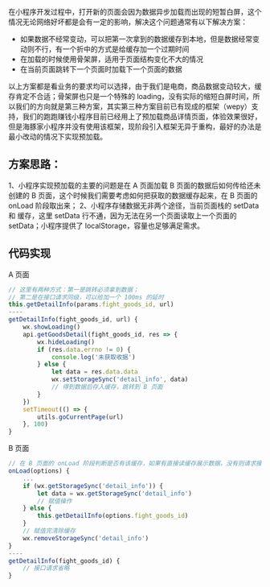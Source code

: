 在小程序开发过程中，打开新的页面会因为数据异步加载而出现的短暂白屏，这个情况无论网络好坏都是会有一定的影响，解决这个问题通常有以下解决方案：

+ 如果数据不经常变动，可以把第一次拿到的数据缓存到本地，但是数据经常变动则不行，有一个折中的方式是给缓存加一个过期时间
+ 在加载的时候使用骨架屏，适用于页面结构变化不大的情况
+ 在当前页面跳转下一个页面时加载下一个页面的数据

以上方案都是看业务的要求均可以选择，由于我们是电商，商品数据变动较大，缓存肯定不合适；骨架屏也只是一个特殊的 loading，没有实际的缩短白屏时间，所以我们的方向就是第三种方案，其实第三种方案目前已有现成的框架（wepy）支持，我们的跑跑赚钱小程序目前已经用上了预加载商品详情页面，体验效果很好，但是海豚家小程序并没有使用该框架，现阶段引入框架无异于重构，最好的办法是最小改动的情况下实现预加载。

## 方案思路：
1、小程序实现预加载的主要的问题是在 A 页面加载 B 页面的数据后如何传给还未创建的 B 页面，这个时候我们需要考虑如何把获取的数据缓存起来，在 B 页面的 onLoad 阶段取出来；
2、小程序存储数据无非两个途径，当前页面栈的 setData 和 缓存，这里 setData 行不通，因为无法在另一个页面读取上一个页面的 setData；小程序提供了 localStorage，容量也足够满足需求。

## 代码实现

A 页面
```js
// 这里有两种方式：第一是跳转必须拿到数据；
// 第二是在接口请求同级，可以给加一个 100ms 的延时
this.getDetailInfo(params.fight_goods_id, url)
----
getDetailInfo(fight_goods_id, url) {
    wx.showLoading()
    api.getGoodsDetail(fight_goods_id, res => {
        wx.hideLoading()
        if (res.data.errno != 0) {
            console.log('未获取收据')
        } else {
            let data = res.data.data
            wx.setStorageSync('detail_info', data) 
            // 得到数据后存入缓存，跳转到 B 页面
        }
    })
    setTimeout(() => {
        utils.goCurrentPage(url)
    }, 100)
}
```

B 页面
```js
// 在 B 页面的 onLoad 阶段判断是否有该缓存，如果有直接读缓存展示数据，没有则请求接口
onLoad(options) {
    ...
    if (wx.getStorageSync('detail_info')) {
        let data = wx.getStorageSync('detail_info')
        // 赋值操作
    } else {
        this.getDetailInfo(options.fight_goods_id)
    }
    // 赋值完清除缓存
    wx.removeStorageSync('detail_info')
}
----
getDetailInfo(fight_goods_id) {
    // 接口请求省略
}
```
